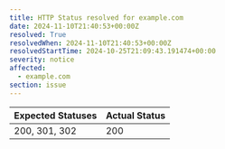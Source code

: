 ```yaml
---
title: HTTP Status resolved for example.com
date: 2024-11-10T21:40:53+00:00Z
resolved: True
resolvedWhen: 2024-11-10T21:40:53+00:00Z
resolvedStartTime: 2024-10-25T21:09:43.191474+00:00
severity: notice
affected:
  - example.com
section: issue
---
```


| Expected Statuses | Actual Status  |
|-------------------|----------------|
| 200, 301, 302 | 200 |
